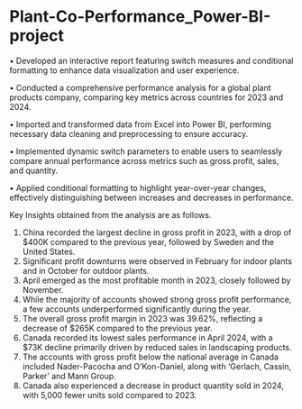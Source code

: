 # Plant-Co-Performance_Power-BI-project

•	Developed an interactive report featuring switch measures and conditional formatting to enhance data visualization and user experience.

•	Conducted a comprehensive performance analysis for a global plant products company, comparing key metrics across countries for 2023 and 2024.

•	Imported and transformed data from Excel into Power BI, performing necessary data cleaning and preprocessing to ensure accuracy.

•	Implemented dynamic switch parameters to enable users to seamlessly compare annual performance across metrics such as gross profit, sales, and quantity.

•	Applied conditional formatting to highlight year-over-year changes, effectively distinguishing between increases and decreases in performance.

Key Insights obtained from the analysis are as follows. 
1.	China recorded the largest decline in gross profit in 2023, with a drop of $400K compared to the previous year, followed by Sweden and the United States.
2.	Significant profit downturns were observed in February for indoor plants and in October for outdoor plants.
3.	April emerged as the most profitable month in 2023, closely followed by November.
4.	While the majority of accounts showed strong gross profit performance, a few accounts underperformed significantly during the year.
5.	The overall gross profit margin in 2023 was 39.62%, reflecting a decrease of $265K compared to the previous year.
6.	Canada recorded its lowest sales performance in April 2024, with a $73K decline primarily driven by reduced sales in landscaping products.
7.	The accounts with gross profit below the national average in Canada included Nader-Pacocha and O’Kon-Daniel, along with ‘Gerlach, Cassin, Parker’ and Mann Group.
8.	Canada also experienced a decrease in product quantity sold in 2024, with 5,000 fewer units sold compared to 2023.
